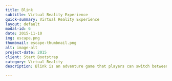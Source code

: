 ```yaml
---
title: Blink
subtitle: Virtual Reality Experience
quick-summary: Virtual Reality Experience
layout: default
modal-id: 6
date: 2015-11-10
img: escape.png
thumbnail: escape-thumbnail.png
alt: image-alt
project-date: 2015
client: Start Bootstrap
category: Virtual Reality
description: Blink is an adventure game that players can switch between virtual and augmented reality by using the quick switch function of Leap Motion. Unlike some of other games, where players can only be in either virtual or augmented reality, Blink allows players to switch back and forth between the virtual world and the environment they are currently in. Blink is greatly inspired by the Doctor Who episode Blink and Inception. It brings a new experience to players by combining the two realities with a theme of dream.

---
```

